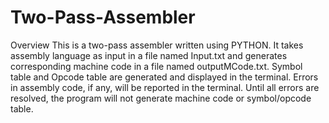 # Two-Pass-Assembler
Overview
This is a two-pass assembler written using PYTHON. It takes assembly language as input in a file named Input.txt and generates corresponding machine code in a file named outputMCode.txt. Symbol table and Opcode table are generated and displayed in the terminal. Errors in assembly code, if any, will be reported in the terminal. Until all errors are resolved, the program will not generate machine code or symbol/opcode table.

